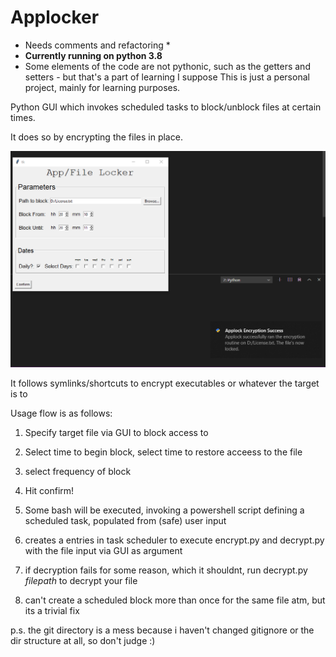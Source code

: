 # Applocker
* Needs comments and refactoring *
* **Currently running on python 3.8**
* Some elements of the code are not pythonic, such as the getters and setters - but that's a part of learning I suppose
This is just a personal project, mainly for learning purposes. 

Python GUI which invokes scheduled tasks to block/unblock files at certain times.

It does so by encrypting the files in place. 

![Sample](/Capture.PNG?raw=true "Screenie")


It follows symlinks/shortcuts to encrypt executables or whatever the target is to

Usage flow is as follows:

1) Specify target file via GUI to block access to

2) Select time to begin block, select time to restore acceess to the file

3) select frequency of block

4) Hit confirm!

5) Some bash will be executed, invoking a powershell script defining a scheduled task, populated from (safe) user input 

6) creates a entries in task scheduler to execute encrypt.py and decrypt.py with the file input via GUI as argument

7) if decryption fails for some reason, which it shouldnt, run decrypt.py *filepath* to decrypt your file

8) can't create a scheduled block more than once for the same file atm, but its a trivial fix

p.s. the git directory is a mess because i haven't changed gitignore or the dir structure at all, so don't judge :) 
